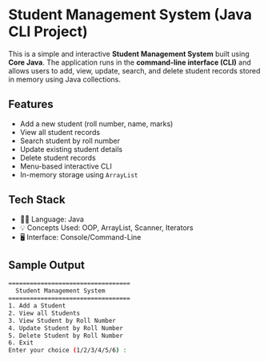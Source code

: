 # Student Management System (Java CLI Project)

This is a simple and interactive **Student Management System** built using **Core Java**. The application runs in the **command-line interface (CLI)** and allows users to add, view, update, search, and delete student records stored in memory using Java collections.

## Features

- Add a new student (roll number, name, marks)
- View all student records
- Search student by roll number
- Update existing student details
- Delete student records
- Menu-based interactive CLI
- In-memory storage using `ArrayList`

## Tech Stack

- 👨‍💻 Language: Java
- 💡 Concepts Used: OOP, ArrayList, Scanner, Iterators
- 🖥️ Interface: Console/Command-Line

## Sample Output

```bash
==================================
  Student Management System  
==================================
1. Add a Student
2. View all Students
3. View Student by Roll Number
4. Update Student by Roll Number
5. Delete Student by Roll Number
6. Exit
Enter your choice (1/2/3/4/5/6) :
